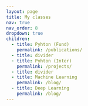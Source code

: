 ```yaml
---
layout: page
title: My classes
nav: true
nav_order: 8
dropdown: true
children:
  - title: Pyhton (Fund)
    permalink: /publications/
  - title: divider
  - title: Pyhton (Inter)
    permalink: /projects/
  - title: divider
  - title: Machine Learning
    permalink: /blog/
  - title: Deep Learning
    permalink: /blog/
---
```

